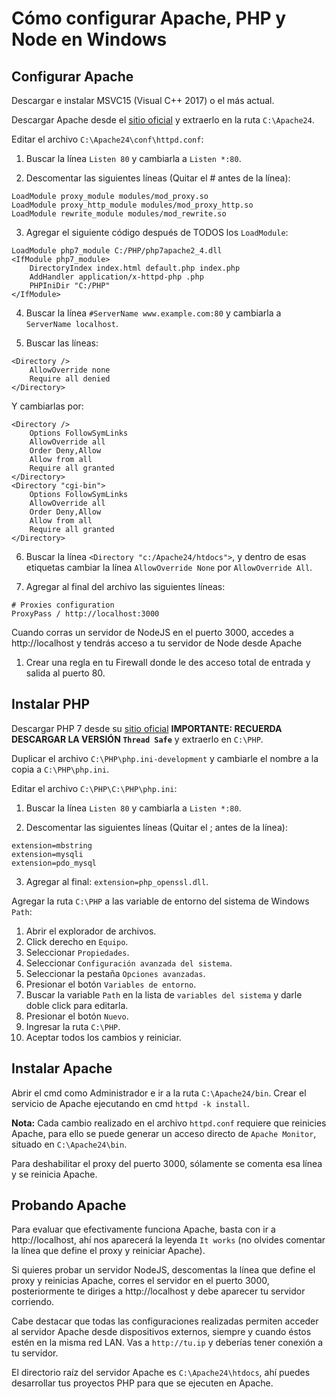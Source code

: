 # Cómo configurar Apache, PHP y Node en Windows

## Configurar Apache

Descargar e instalar MSVC15 (Visual C++ 2017) o el más actual.

Descargar Apache desde el [sitio oficial](https://www.apachelounge.com/download/) y extraerlo en la ruta `C:\Apache24`.

Editar el archivo `C:\Apache24\conf\httpd.conf`:

1. Buscar la línea `Listen 80` y cambiarla a `Listen *:80`.

2. Descomentar las siguientes líneas (Quitar el # antes de la línea):
```shell
LoadModule proxy_module modules/mod_proxy.so
LoadModule proxy_http_module modules/mod_proxy_http.so
LoadModule rewrite_module modules/mod_rewrite.so
```

3. Agregar el siguiente código después de TODOS los `LoadModule`:
```shell
LoadModule php7_module C:/PHP/php7apache2_4.dll
<IfModule php7_module>
    DirectoryIndex index.html default.php index.php
    AddHandler application/x-httpd-php .php
    PHPIniDir "C:/PHP"
</IfModule>
```

4. Buscar la línea `#ServerName www.example.com:80` y cambiarla a `ServerName localhost`.

5. Buscar las líneas:
```shell
<Directory />
    AllowOverride none
    Require all denied
</Directory>
```
Y cambiarlas por:
```shell
<Directory />
    Options FollowSymLinks
    AllowOverride all
    Order Deny,Allow
    Allow from all
    Require all granted
</Directory>
<Directory "cgi-bin">
    Options FollowSymLinks
    AllowOverride all
    Order Deny,Allow
    Allow from all
    Require all granted
</Directory>
```

6. Buscar la línea `<Directory "c:/Apache24/htdocs">`, y dentro de esas etiquetas cambiar la línea `AllowOverride None` por `AllowOverride All`.

7. Agregar al final del archivo las siguientes líneas:
```shell
# Proxies configuration
ProxyPass / http://localhost:3000
```

Cuando corras un servidor de NodeJS en el puerto 3000, accedes a http://localhost y tendrás acceso a tu servidor de Node desde Apache

1. Crear una regla en tu Firewall donde le des acceso total de entrada y salida al puerto 80.

## Instalar PHP

Descargar PHP 7 desde su [sitio oficial](https://windows.php.net/download/) **IMPORTANTE: RECUERDA DESCARGAR LA VERSIÓN `Thread Safe`** y extraerlo en `C:\PHP`.

Duplicar el archivo `C:\PHP\php.ini-development` y cambiarle el nombre a la copia a `C:\PHP\php.ini`.

Editar el archivo `C:\PHP\C:\PHP\php.ini`:

1. Buscar la línea `Listen 80` y cambiarla a `Listen *:80`.

2. Descomentar las siguientes líneas (Quitar el ; antes de la línea):
```shell
extension=mbstring
extension=mysqli
extension=pdo_mysql
```

3. Agregar al final: `extension=php_openssl.dll`.

Agregar la ruta `C:\PHP` a las variable de entorno del sistema de Windows `Path`:

1. Abrir el explorador de archivos.
2. Click derecho en `Equipo`.
3. Seleccionar `Propiedades`.
4. Seleccionar `Configuración avanzada del sistema`.
5. Seleccionar la pestaña `Opciones avanzadas`.
6. Presionar el botón `Variables de entorno`.
7. Buscar la variable `Path` en la lista de `variables del sistema` y darle doble click para editarla.
8. Presionar el botón `Nuevo`.
9. Ingresar la ruta `C:\PHP`.
10. Aceptar todos los cambios y reiniciar.

## Instalar Apache

Abrir el cmd como Administrador e ir a la ruta `C:\Apache24/bin`.
Crear el servicio de Apache ejecutando en cmd `httpd -k install`.

**Nota:** Cada cambio realizado en el archivo `httpd.conf` requiere que reinicies Apache, para ello se puede generar un acceso directo de `Apache Monitor`, situado en `C:\Apache24\bin`.

Para deshabilitar el proxy del puerto 3000, sólamente se comenta esa línea y se reinicia Apache.

## Probando Apache

Para evaluar que efectivamente funciona Apache, basta con ir a http://localhost, ahí nos aparecerá la leyenda `It works` (no olvides comentar la línea que define el proxy y reiniciar Apache).

Si quieres probar un servidor NodeJS, descomentas la línea que define el proxy y reinicias Apache, corres el servidor en el puerto 3000, posteriormente te diriges a http://localhost y debe aparecer tu servidor corriendo.

Cabe destacar que todas las configuraciones realizadas permiten acceder al servidor Apache desde dispositivos externos, siempre y cuando éstos estén en la misma red LAN. Vas a `http://tu.ip` y deberías tener conexión a tu servidor.

El directorio raíz del servidor Apache es `C:\Apache24\htdocs`, ahí puedes desarrollar tus proyectos PHP para que se ejecuten en Apache.